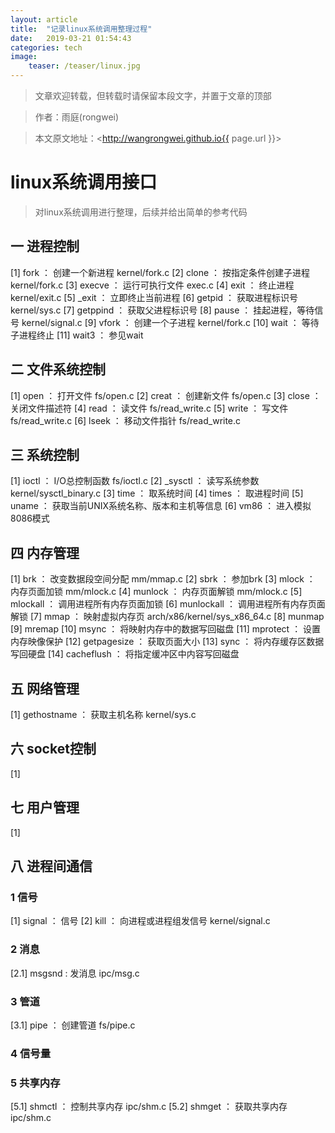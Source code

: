 ```yaml
---
layout: article
title:  "记录linux系统调用整理过程"
date:   2019-03-21 01:54:43
categories: tech
image:
    teaser: /teaser/linux.jpg
---
```


> 文章欢迎转载，但转载时请保留本段文字，并置于文章的顶部

> 作者：雨庭(rongwei)

> 本文原文地址：<http://wangrongwei.github.io{{ page.url }}>

# linux系统调用接口 #

> 对linux系统调用进行整理，后续并给出简单的参考代码

## 一 进程控制 ##

[1] fork ： 创建一个新进程 kernel/fork.c
[2] clone ： 按指定条件创建子进程 kernel/fork.c
[3] execve ： 运行可执行文件 exec.c
[4] exit ： 终止进程 kernel/exit.c
[5] _exit ： 立即终止当前进程 
[6] getpid ： 获取进程标识号 kernel/sys.c
[7] getppind ： 获取父进程标识号
[8] pause ： 挂起进程，等待信号 kernel/signal.c
[9] vfork ： 创建一个子进程 kernel/fork.c
[10] wait ： 等待子进程终止
[11] wait3 ： 参见wait

## 二 文件系统控制 ##

[1] open ： 打开文件 fs/open.c
[2] creat ： 创建新文件 fs/open.c
[3] close ： 关闭文件描述符
[4] read ： 读文件 fs/read_write.c
[5] write ： 写文件 fs/read_write.c
[6] lseek ： 移动文件指针 fs/read_write.c

## 三 系统控制 ##

[1] ioctl ： I/O总控制函数 fs/ioctl.c
[2] _sysctl ： 读写系统参数 kernel/sysctl_binary.c
[3] time ： 取系统时间
[4] times ： 取进程时间 
[5] uname ： 获取当前UNIX系统名称、版本和主机等信息
[6] vm86 ： 进入模拟8086模式

## 四 内存管理 ##

[1] brk ： 改变数据段空间分配 mm/mmap.c
[2] sbrk ： 参加brk
[3] mlock ： 内存页面加锁 mm/mlock.c
[4] munlock ： 内存页面解锁 mm/mlock.c
[5] mlockall ： 调用进程所有内存页面加锁
[6] munlockall ： 调用进程所有内存页面解锁
[7] mmap ： 映射虚拟内存页 arch/x86/kernel/sys_x86_64.c
[8] munmap
[9] mremap
[10] msync ： 将映射内存中的数据写回磁盘
[11] mprotect ： 设置内存映像保护
[12] getpagesize ： 获取页面大小
[13] sync ： 将内存缓存区数据写回硬盘
[14] cacheflush ： 将指定缓冲区中内容写回磁盘

## 五 网络管理 ##

[1] gethostname ： 获取主机名称 kernel/sys.c

## 六 socket控制 ##

[1]

## 七 用户管理 ##

[1]

## 八 进程间通信 ##

### 1 信号 ###

[1] signal ： 信号
[2] kill ： 向进程或进程组发信号 kernel/signal.c

### 2 消息 ###

[2.1] msgsnd : 发消息 ipc/msg.c

### 3 管道 ###

[3.1] pipe ： 创建管道 fs/pipe.c

### 4 信号量 ###

### 5 共享内存 ###

[5.1] shmctl ： 控制共享内存 ipc/shm.c
[5.2] shmget ： 获取共享内存 ipc/shm.c


